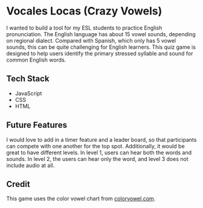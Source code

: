 # Vocales Locas (Crazy Vowels)

I wanted to build a tool for my ESL students to practice English pronunciation. The English language has about 15 vowel sounds, depending on regional dialect. Compared with Spanish, which only has 5 vowel sounds, this can be quite challenging for English learners. This quiz game is designed to help users identify the primary stressed syllable and sound for common English words.

## Tech Stack

- JavaScript
- CSS
- HTML

## Future Features

I would love to add in a timer feature and a leader board, so that participants can compete with one another for the top spot. Additionally, it would be great to have different levels. In level 1, users can hear both the words and sounds. In level 2, the users can hear only the word, and level 3 does not include audio at all.

## Credit

This game uses the color vowel chart from [colorvowel.com](https://www.colorvowel.com/).
